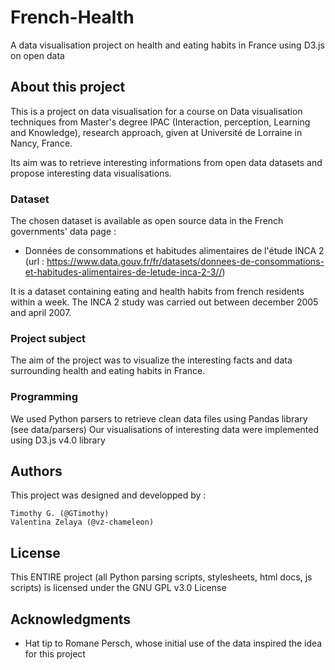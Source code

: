 # French-Health
A data visualisation project on health and eating habits in France using D3.js on open data  


## About this project
This is a project on data visualisation for a course on Data visualisation techniques from Master's degree IPAC (Interaction, perception, Learning and Knowledge), research approach, given at Université de Lorraine in Nancy, France.

Its aim was to retrieve interesting informations from open data datasets and propose interesting data visualisations.

### Dataset
The chosen dataset is available as open source data in the French governments' data page :
  - Données de consommations et habitudes alimentaires de l'étude INCA 2 (url : https://www.data.gouv.fr/fr/datasets/donnees-de-consommations-et-habitudes-alimentaires-de-letude-inca-2-3//)

It is a dataset containing eating and health habits from french residents within a week. The INCA 2 study was carried out between december 2005 and april 2007.
 

### Project subject
The aim of the project was to visualize the interesting facts and data surrounding health and eating habits in France.

### Programming
We used Python parsers to retrieve clean data files using Pandas library (see data/parsers)
Our visualisations of interesting data were implemented using D3.js v4.0 library

## Authors
This project was designed and developped by :
```
Timothy G. (@GTimothy)
Valentina Zelaya (@vz-chameleon)
```

## License

This ENTIRE project (all Python parsing scripts, stylesheets, html docs, js scripts) is licensed under the GNU GPL v3.0 License

## Acknowledgments
* Hat tip to Romane Persch, whose initial use of the data inspired the idea for this project
